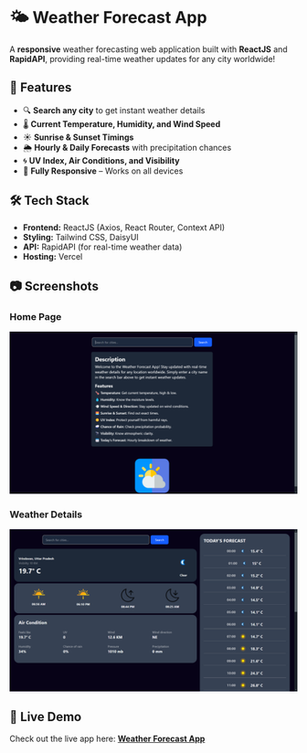 # 🌤 Weather Forecast App  

A **responsive** weather forecasting web application built with **ReactJS** and **RapidAPI**, providing real-time weather updates for any city worldwide!  

## 🚀 Features  
- 🔍 **Search any city** to get instant weather details  
- 🌡️ **Current Temperature, Humidity, and Wind Speed**  
- ☀️ **Sunrise & Sunset Timings**  
- 🌦️ **Hourly & Daily Forecasts** with precipitation chances  
- 🌀 **UV Index, Air Conditions, and Visibility**  
- 📱 **Fully Responsive** – Works on all devices  

## 🛠 Tech Stack  
- **Frontend:** ReactJS (Axios, React Router, Context API)  
- **Styling:** Tailwind CSS, DaisyUI  
- **API:** RapidAPI (for real-time weather data)  
- **Hosting:** Vercel  

## 📷 Screenshots  
### Home Page  
![Weather Forecast App](./src/assets/ss/home.png)  

### Weather Details  
![Weather Details](./src/assets/ss/main.png)  

## 🚀 Live Demo  
Check out the live app here: **[Weather Forecast App](https://weather-forecast-zeta-blush.vercel.app/)**  
